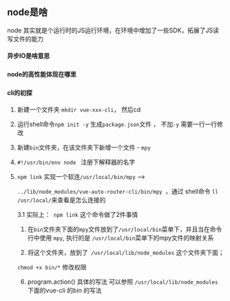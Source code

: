## node是啥

node 其实就是个运行时的JS运行环境，在环境中增加了一些SDK，拓展了JS读写文件的能力

#### 异步IO是啥意思

###

#### node的高性能体现在哪里

### 

#### cli的初探

1. 新建一个文件夹 `mkdir vue-xxx-cli`， 然后cd 

2. 运行shell命令`npm init -y` 生成`package.json`文件 ， 不加`-y` 需要一行一行修改

3. 新建`bin`文件夹，在该文件夹下新增一个文件 - `mpy`

4. `#!/usr/bin/env node `  注册下解释器的名字

5. `npm link`  实现一个软连`/usr/local/bin/mpy`  -->

   `../lib/node_modules/vue-auto-router-cli/bin/mpy `，通过 shell命令 `ll /usr/local/`来查看是怎么连接的 

   3.1 实际上：` npm link` 这个命令做了2件事情

   1. 在`bin`文件夹下面的`mpy`文件放到了`/usr/local/bin`菜单下，并且当在命令行中使用 `mpy`, 执行的是 `/usr/local/bin`菜单下的mpy文件的映射关系

   1. 将这个文件夹，放到了` /usr/local/lib/node_modules` 这个文件夹下面；

   `chmod +x bin/*`  修改权限

   6. program.action()  具体的写法 可以参照 `/usr/local/lib/node_modules` 下面的vue-cli 的bin 的写法

   ​	



